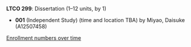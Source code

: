 **LTCO 299**: Dissertation (1–12 units, by 1)

- **001** (Independent Study) (time and location TBA) by Miyao, Daisuke (A12507458)

[Enrollment numbers over time](./LTCO299.tsv)
